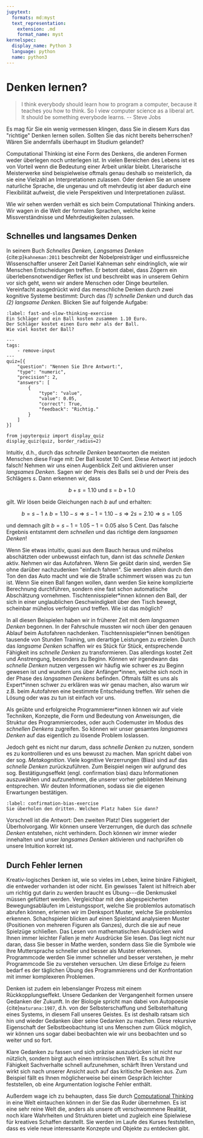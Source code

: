 ```yaml
---
jupytext:
  formats: md:myst
  text_representation:
    extension: .md
    format_name: myst
kernelspec:
  display_name: Python 3
  language: python
  name: python3
---
```


# Denken lernen?

>I think everybody should learn how to program a computer, because it teaches you how to think. So I view computer science as a liberal art. It should be something everybode learns. -- Steve Jobs

Es mag für Sie ein wenig vermessen klingen, dass Sie in diesem Kurs das "richtige" Denken lernen sollen.
Sollten Sie das nicht bereits beherrschen?
Wären Sie andernfalls überhaupt im Studium gelandet?

Computational Thinking ist eine Form des Denkens, die anderen Formen weder überlegen noch unterlegen ist.
In vielen Bereichen des Lebens ist es von Vorteil wenn die Bedeutung einer Arbeit unklar bleibt.
Literarische Meisterwerke sind beispielweise oftmals genau deshalb so meisterlich, da sie eine Vielzahl an Interpretationen zulassen.
Oder denken Sie an unsere naturliche Sprache, die ungenau und oft mehrdeutig ist aber dadurch eine Flexibilität aufweist, die viele Perspektiven und Interpretationen zulässt.

Wie wir sehen werden verhält es sich beim Computational Thinking anders.
Wir wagen in die Welt der formalen Sprachen, welche keine Missverständnisse und Mehrdeutigkeiten zulassen.

## Schnelles und langsames Denken

In seinem Buch *Schnelles Denken, Langsames Denken* {cite:p}`kahneman:2011` beschreibt der Nobelpreisträger und einflussreiche Wissenschaftler unserer Zeit Daniel Kahneman sehr eindringlich, wie wir Menschen Entscheidungen treffen.
Er betont dabei, dass Zögern ein überlebensnotwendiger Reflex ist und beschreibt was in unserem Gehirn vor sich geht, wenn wir andere Menschen oder Dinge beurteilen. 
Vereinfacht ausgedrückt wird das menschliche Denken durch zwei kognitive Systeme bestimmt:
Durch das *(1) schnelle Denken* und durch das *(2) langsame Denken*.
Blicken Sie auf folgende Aufgabe:

```{exercise} Blinzeln des Alphabets
:label: fast-and-slow-thinking-exercise
Ein Schläger und ein Ball kosten zusammen 1.10 Euro.
Der Schläger kostet einen Euro mehr als der Ball.
Wie viel kostet der Ball?
```

```{code-cell} python3
---
tags: 
    - remove-input
---
quiz=[{
    "question": "Nennen Sie Ihre Antwort:",
    "type": "numeric",
    "precision": 2,
    "answers": [
        {
            "type": "value",
            "value": 0.05,
            "correct": True,
            "feedback": "Richtig."
        }
    ]
}]

from jupyterquiz import display_quiz
display_quiz(quiz, border_radius=2)
```


Intuitiv, d.h., durch das *schnelle Denken* beantworten die meisten Menschen diese Frage mit: Der Ball kostet 10 Cent.
Diese Antwort ist jedoch falsch!
Nehmen wir uns einen Augenblick Zeit und aktivieren unser *langsames Denken*.
Sagen wir der Preis des Balls sei $b$ und der Preis des Schlägers $s$.
Dann erkennen wir, dass 

$$b + s = 1.10 \text{ und } s = b + 1.0$$

gilt.
Wir lösen beide Gleichungen nach $b$ auf und erhalten:

$$b = s - 1 \land b = 1.10 - s \Rightarrow s-1 = 1.10-s \Rightarrow 2s = 2.10 \Rightarrow s = 1.05$$

und demnach gilt $b = s - 1= 1.05-1 = 0.05$ also 5 Cent.
Das falsche Ergebnis entstammt dem *schnellen* und das richtige dem *langsamen Denken*!

Wenn Sie etwas intuitiv, quasi aus dem Bauch heraus und mühelos abschätzten oder unbewusst einfach tun, dann ist das *schnelle Denken* aktiv.
Nehmen wir das Autofahren.
Wenn Sie geübt darin sind, werden Sie ohne darüber nachzudenken "einfach fahren".
Sie werden allein durch den Ton den das Auto macht und wie die Straße schimmert wissen was zu tun ist.
Wenn Sie einen Ball fangen wollen, dann werden Sie keine komplizierte Berechnung durchführen, sondern eine fast schon automatische Abschätzung vornehmen.
Tischtennisspieler\*innen können den Ball, der sich in einer unglaublichen Geschwindigkeit über den Tisch bewegt, scheinbar mühelos verfolgen und treffen.
Wie ist das möglich?

In all diesen Beispielen haben wir in früherer Zeit mit dem *langsamen Denken* begonnen.
In der Fahrschule mussten wir noch über den genauen Ablauf beim Autofahren nachdenken.
Tischtennisspieler\*innen benötigen tausende von Stunden Training, um derartige Leistungen zu erzielen.
Durch das *langsame Denken* schaffen wir es Stück für Stück, entsprechende Fähigkeit ins *schnelle Denken* zu transformieren.
Das allerdings kostet Zeit und Anstrengung, besonders zu Beginn.
Können wir irgendwann das *schnelle Denken* nutzen vergessen wir häufig wie schwer es zu Beginn gewesen ist und wundern uns über Anfänger\*innen, welche sich noch in der Phase des *langsamen Denkens* befinden.
Oftmals fällt es uns als Expert\*innen schwer zu erklären was wir genau machen, also warum wir z.B. beim Autofahren eine bestimmte Entscheidung treffen.
Wir sehen die Lösung oder was zu tun ist einfach vor uns.

Als geübte und erfolgreiche Programmierer\*innen können wir auf viele Techniken, Konzepte, die Form und Bedeutung von Anweisungen, die Struktur des Programmiercodes, oder auch Codemuster im Modus des *schnellen Denkens* zugreifen.
So können wir unser gesamtes *langsames Denken* auf das eigentlich zu lösende Problem loslassen.

Jedoch geht es nicht nur darum, dass *schnelle Denken* zu nutzen, sondern es zu kontrollieren und es uns bewusst zu machen.
Man spricht dabei von der sog. *Metakognition*.
Viele kognitive Verzerrungen (Bias) sind auf das *schnelle Denken* zurückzuführen.
Zum Beispiel neigen wir aufgrund des sog. Bestätigungseffekt (engl. confirmation bias) dazu Informationen auszuwählen und aufzunehmen, die unserer vorher gebildeten Meinung entsprechen.
Wir deuten Informationen, sodass sie die eigenen Erwartungen bestätigen.

```{exercise} Blinzeln des Alphabets
:label: confirmation-bias-exercise
Sie überholen den dritten. Welchen Platz haben Sie dann?
```

Vorschnell ist die Antwort: Den zweiten Platz!
Dies suggeriert der Überholvorgang.
Wir können unsere Verzerrungen, die durch das *schnelle Denken* entstehen, nicht verhindern.
Doch können wir immer wieder innehalten und unser *langsames Denken* aktivieren und nachprüfen ob unsere Intuition korrekt ist.

## Durch Fehler lernen

Kreativ-logisches Denken ist, wie so vieles im Leben, keine binäre Fähigkeit, die entweder vorhanden ist oder nicht.
Ein gewisses Talent ist hilfreich aber um richtig gut darin zu werden braucht es Übung---die Denkmuskel müssen gefüttert werden.
Vergleichbar mit den abgespeicherten Bewegungsabläufen im Leistungssport, welche Sie problemlos automatisch abrufen können, erlernen wir im Denksport Muster, welche Sie problemlos erkennen.
Schachspieler blicken auf einen Spielstand analysieren Muster (Positionen von mehreren Figuren als Ganzes), durch die sie auf neue Spielzüge schließen.
Das Lesen von mathematischen Ausdrücken wird Ihnen immer leichter Fallen je mehr Ausdrücke Sie lesen.
Das liegt nicht nur daran, dass Sie besser in Mathe werden, sondern dass Sie die Symbole wie Ihre Muttersprache schneller und besser als Muster erkennen.
Programmcode werden Sie immer schneller und besser verstehen, je mehr Programmcode Sie zu verstehen versuchen.
Um diese Erfolge zu feiern bedarf es der täglichen Übung des Programmierens und der Konfrontation mit immer komplexeren Problemen.

Denken ist zudem ein lebenslanger Prozess mit einem Rückkopplungseffekt.
Unsere Gedanken der Vergangenheit formen unsere Gedanken der Zukunft.
In der Biologie spricht man dabei von Autopoesie {cite}`maturana:1987`, d.h. von der Selbsterschaffung und Selbsterhaltung eines Systems, in diesem Fall unseres Geistes.
Es ist deshalb ratsam sich hin und wieder Gedanken über seine Gedanken zu machen.
Diese rekursive Eigenschaft der Selbstbeobachtung ist uns Menschen zum Glück möglich, wir können uns sogar dabei beobachten wie wir uns beobachten und so weiter und so fort.

Klare Gedanken zu fassen und sich präzise auszudrücken ist nicht nur nützlich, sondern birgt auch einen intrinsischen Wert.
Es schult Ihre Fähigkeit Sachverhalte schnell aufzunehmen, schärft Ihren Verstand und wirkt sich nach unserer Ansicht auch auf das kritische Denken aus.
Zum Beispiel fällt es Ihnen möglicherweise bei einem Gespräch leichter feststellen, ob eine Argumentation logische Fehler enthält.

Außerdem wage ich zu behaupten, dass Sie durch [Computational Thinking](sec-what-is-ct) in eine Welt eintauchen können in der Sie das Ruder übernehmen.
Es ist eine sehr reine Welt die, anders als unsere oft verschwommene Realität, noch klare Wahrheiten und Strukturen bietet und zugleich eine Spielwiese für kreatives Schaffen darstellt.
Sie werden im Laufe des Kurses feststellen, dass es viele neue interessante Konzepte und Objekte zu entdecken gibt.